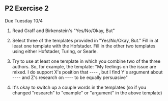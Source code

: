 ## P2 Exercise 2

Due Tuesday 10/4

1. Read Graff and Birkenstein's "Yes/No/Okay, But"

2. Select three of the templates provided in "Yes/No/Okay, But." Fill in at least one template with the Hofstader. Fill in the other two templates using either Hofstader, Turing, or Searle.

3. Try to use at least one template in which you combine two of the three authors. So, for example, the template: "My feelings on the issue are mixed. I do support X's position that ---- , but I find Y's argument about ---- and Z's research on ---- to be equally persuasive"

4. It's okay to switch up a couple words in the templates (so if you changed "research" to "example" or "argument" in the above template)
